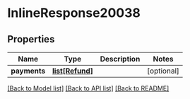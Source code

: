# InlineResponse20038

## Properties
Name | Type | Description | Notes
------------ | ------------- | ------------- | -------------
**payments** | [**list[Refund]**](Refund.md) |  | [optional] 

[[Back to Model list]](../README.md#documentation-for-models) [[Back to API list]](../README.md#documentation-for-api-endpoints) [[Back to README]](../README.md)


